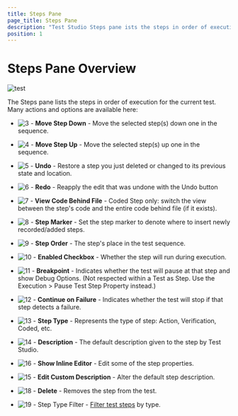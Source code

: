 ```yaml
---
title: Steps Pane
page_title: Steps Pane
description: "Test Studio Steps pane ists the steps in order of execution for the current test and provides additional actions and options to interact with the steps"
position: 1
---
```

# Steps Pane Overview

![test][1]

The Steps pane lists the steps in order of execution for the current test. Many actions and options are available here:

- ![3][3] - **Move Step Down** - Move the selected step(s) down one in the sequence.

- ![4][4] - **Move Step Up** - Move the selected step(s) up one in the sequence.

- ![5][5] - **Undo** - Restore a step you just deleted or changed to its previous state and location.

- ![6][6] - **Redo** - Reapply the edit that was undone with the Undo button

- ![7][7] - **View Code Behind File** - Coded Step only: switch the view between the step's code and the entire code behind file (if it exists).

- ![8][8] - **Step Marker** - Set the step marker to denote where to insert newly recorded/added steps. 

- ![9][9] - **Step Order** - The step's place in the test sequence.

- ![10][10] - **Enabled Checkbox** - Whether the step will run during execution.

- ![11][11] - **Breakpoint** -  	Indicates whether the test will pause at that step and show Debug Options. (Not respected within a Test as Step. Use the Execution > Pause Test Step Property instead.)

- ![12][12] - **Continue on Failure** - Indicates whether the test will stop if that step detects a failure.

- ![13][13] - **Step Type** - Represents the type of step: Action, Verification, Coded, etc.

- ![14][14] - **Description** - The default description given to the step by Test Studio.

- ![16][16] - **Show Inline Editor** - Edit some of the step properties.

- ![15][15] - **Edit Custom Description** - Alter the default step description.

- ![18][18] - **Delete** - Removes the step from the test.

- ![19][19] - Step Type Filter - <a href="/features/test-maintenance/search-test-steps" target="_blank">Filter test steps</a> by type.

[1]: /img/features/test-maintenance/steps-pane/fig1.png
[2]: /img/features/test-maintenance/steps-pane/fig2.png
[3]: /img/features/test-maintenance/steps-pane/fig3.png
[4]: /img/features/test-maintenance/steps-pane/fig4.png
[5]: /img/features/test-maintenance/steps-pane/fig5.png
[6]: /img/features/test-maintenance/steps-pane/fig6.png
[7]: /img/features/test-maintenance/steps-pane/fig7.png
[8]: /img/features/test-maintenance/steps-pane/fig8.png
[9]: /img/features/test-maintenance/steps-pane/fig9.png
[10]: /img/features/test-maintenance/steps-pane/fig10.png
[11]: /img/features/test-maintenance/steps-pane/fig11.png
[12]: /img/features/test-maintenance/steps-pane/fig12.png
[13]: /img/features/test-maintenance/steps-pane/fig13.png
[14]: /img/features/test-maintenance/steps-pane/fig14.png
[15]: /img/features/test-maintenance/steps-pane/fig15.png
[16]: /img/features/test-maintenance/steps-pane/fig16.png
[17]: /img/features/test-maintenance/steps-pane/fig17.png
[18]: /img/features/test-maintenance/steps-pane/fig18.png
[19]: /img/features/test-maintenance/steps-pane/fig19.png
